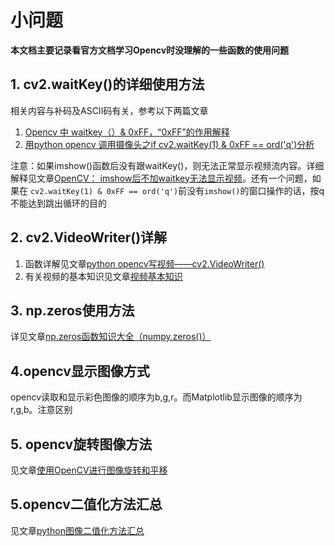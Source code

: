 # 小问题

**本文档主要记录看官方文档学习Opencv时没理解的一些函数的使用问题**

## 1. cv2.waitKey()的详细使用方法
相关内容与补码及ASCII码有关，参考以下两篇文章  
1. [Opencv 中 waitkey（）& 0xFF，“0xFF”的作用解释](https://blog.csdn.net/hao5119266/article/details/104173400)
2. [用python opencv 调用摄像头之if cv2.waitKey(1) & 0xFF == ord('q')分析](https://blog.csdn.net/weixin_42480593/article/details/82751180)

注意：如果imshow()函数后没有跟waitKey()，则无法正常显示视频流内容。详细解释见文章[OpenCV： imshow后不加waitkey无法显示视频](https://www.cnblogs.com/kissfu/p/3608016.html)。还有一个问题，如果在 `cv2.waitKey(1) & 0xFF == ord('q')`前没有`imshow()`的窗口操作的话，按q不能达到跳出循环的目的

## 2. cv2.VideoWriter()详解
1. 函数详解见文章[python opencv写视频——cv2.VideoWriter()](https://blog.csdn.net/mao_hui_fei/article/details/107573021)
2. 有关视频的基本知识见文章[视频基本知识](https://blog.csdn.net/weixin_36670529/article/details/100977537)

## 3. np.zeros使用方法
详见文章[np.zeros函数知识大全（numpy.zeros()）](https://blog.csdn.net/qq_39072607/article/details/89321495)

## 4.opencv显示图像方式
opencv读取和显示彩色图像的顺序为b,g,r。而Matplotlib显示图像的顺序为r,g,b。注意区别

## 5. opencv旋转图像方法
见文章[使用OpenCV进行图像旋转和平移](https://blog.csdn.net/weixin_38346042/article/details/122595084)

## 5.opencv二值化方法汇总
见文章[python图像二值化方法汇总](https://cloud.tencent.com/developer/article/1722736)
